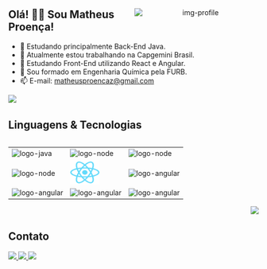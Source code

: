 
<div align="center">
  
  <img align="right" alt="img-profile" width="250" style="" src="https://i.imgur.com/CGX64F9.png">
  
  <div align="left">
    <h2> Olá! 🙋‍♂️ Sou Matheus Proença! </h2>
  
  - 🌱 Estudando principalmente Back-End Java.
  - 🏢 Atualmente estou trabalhando na Capgemini Brasil.
  - 🎨 Estudando Front-End utilizando React e Angular.
  - 🧪 Sou formado em Engenharia Química pela FURB.
  - 📫 E-mail: matheusproencaz@gmail.com

  </div>
  
  <div align="left">
  
  <img height="175em" src="https://github-readme-stats.vercel.app/api?username=matheusproencaz&show_icons=true&theme=tokyonight&include_all_commits=true&count_private=true"/>
  
  </div>
    
</div>
  
  ## Linguagens & Tecnologias
 
<div align="center">
  
<table align="left">
        <tr>
            <td> 
              <img align="center" alt="logo-java" height="50" width="60" src="https://cdn.jsdelivr.net/gh/devicons/devicon/icons/java/java-original-wordmark.svg">
            </td>
            <td> 
                <img align="center" alt="logo-node" height="50" width="60" src="https://cdn.jsdelivr.net/gh/devicons/devicon/icons/javascript/javascript-original.svg">
            </td>
            <td> 
                <img align="center" alt="logo-node" height="50" width="60" src="https://cdn.jsdelivr.net/gh/devicons/devicon/icons/typescript/typescript-original.svg">
            </td>
        </tr>
         <tr>
            <td> 
                <img align="center" alt="logo-node" height="50" width="60" src="https://cdn.jsdelivr.net/gh/devicons/devicon/icons/nodejs/nodejs-original.svg">
            </td>
            <td> 
                <img align="center" alt="logo-React" height="50" width="60" src="https://raw.githubusercontent.com/devicons/devicon/master/icons/react/react-original.svg">
            </td>
            <td> 
                <img align="center" alt="logo-angular" height="50" width="60" src="https://cdn.jsdelivr.net/gh/devicons/devicon/icons/angularjs/angularjs-plain.svg">
            </td>
        </tr>
            <tr>
                <td> 
                    <img align="center" alt="logo-angular" height="50" width="60" src="https://cdn.jsdelivr.net/gh/devicons/devicon/icons/html5/html5-original.svg">
                </td>
                <td>
                    <img align="center" alt="logo-angular" height="50" width="60" src="https://cdn.jsdelivr.net/gh/devicons/devicon/icons/css3/css3-original.svg">
                </td>
                <td>
                    <img align="center" alt="logo-angular" height="50" width="60" src="https://cdn.jsdelivr.net/gh/devicons/devicon/icons/git/git-original.svg">
                </td>
            </tr>
    </table>
    
<div align="right">
<br>
<img height="175em" src="https://github-readme-stats.vercel.app/api/top-langs/?username=matheusproencaz&layout=compact&langs_count=7&theme=tokyonight"/>
</div>
  
</div> 
                                                                 
  ## Contato
 
<div> 
  <a href="https://www.instagram.com/matheusproencaz/" target="_blank">
    <img src="https://img.shields.io/badge/-Instagram-%23E4405F?style=for-the-badge&logo=instagram&logoColor=white" target="_blank">
  </a>
  <a href = "mailto:matheusproencaz@gmail.com">
    <img src="https://img.shields.io/badge/-Gmail-%23333?style=for-the-badge&logo=gmail&logoColor=white" target="_blank">
  </a>
  <a href="https://www.linkedin.com/in/matheus-proençaz/" target="_blank">
    <img src="https://img.shields.io/badge/-LinkedIn-%230077B5?style=for-the-badge&logo=linkedin&logoColor=white" target="_blank">
  </a>
  
</div>
